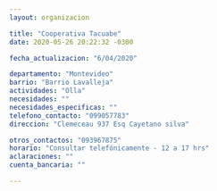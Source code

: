 ```yaml
---
layout: organizacion

title: "Cooperativa Tacuabe"
date: 2020-05-26 20:22:32 -0300

fecha_actualizacion: "6/04/2020"

departamento: "Montevideo"
barrio: "Barrio Lavalleja"
actividades: "Olla"
necesidades: ""
necesidades_especificas: ""
telefono_contacto: "099057783"
direccion: "Clemeceau 937 Esq Cayetano silva"

otros_contactos: "093967875"
horario: "Consultar telefónicamente - 12 a 17 hrs"
aclaraciones: ""
cuenta_bancaria: ""

---
```

